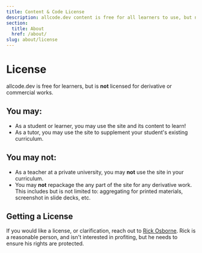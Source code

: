 ```yaml
---
title: Content & Code License
description: allcode.dev content is free for all learners to use, but not for derivative or commercial works.
section:
  title: About
  href: /about/
slug: about/license
---
```


# License

allcode.dev is free for learners, but is **not** licensed for derivative or commercial works.

## You **may**:

* As a student or learner, you may use the site and its content to learn!
* As a tutor, you may use the site to supplement your student's existing curriculum.

## You **may not**:

* As a teacher at a private university, you may **not** use the site in your curriculum.
* You may **not** repackage the any part of the site for any derivative work.
  This includes but is not limited to: aggregating for printed materials, screenshot in slide decks, etc.

## Getting a License

If you would like a license, or clarification, reach out to [Rick Osborne](https://rickosborne.org).
Rick is a reasonable person, and isn't interested in profiting, but he needs to ensure his rights are protected.
